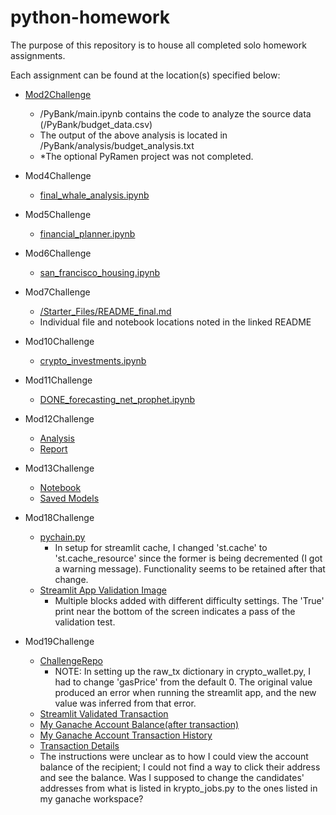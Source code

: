 # python-homework

The purpose of this repository is to house all completed solo homework assignments.

Each assignment can be found at the location(s) specified below:

* [Mod2Challenge](https://github.com/mattgifs/python-homework/tree/main/Mod2Challenge)
  * /PyBank/main.ipynb contains the code to analyze the source data (/PyBank/budget_data.csv)
  * The output of the above analysis is located in /PyBank/analysis/budget_analysis.txt
  * *The optional PyRamen project was not completed.

* Mod4Challenge
  * [final_whale_analysis.ipynb](https://github.com/mattgifs/python-homework/blob/main/Mod4Challenge/final_whale_analysis.ipynb)

* Mod5Challenge
  * [financial_planner.ipynb](https://github.com/mattgifs/python-homework/blob/main/Mod5Challenge/Starter_Code/financial-planner.ipynb)

* Mod6Challenge
  * [san_francisco_housing.ipynb](https://github.com/mattgifs/python-homework/blob/main/Mod6Challenge/san_francisco_housing.ipynb)

* Mod7Challenge
  * [/Starter_Files/README_final.md](https://github.com/mattgifs/python-homework/blob/main/Mod7Challenge/Starter_Files/README_final.md)
  * Individual file and notebook locations noted in the linked README

* Mod10Challenge
  * [crypto_investments.ipynb](https://github.com/mattgifs/python-homework/blob/main/Mod10Challenge/crypto_investments.ipynb)

* Mod11Challenge
  * [DONE_forecasting_net_prophet.ipynb](https://github.com/mattgifs/python-homework/blob/main/Mod11Challenge/Starter_Code/DONE_forecasting_net_prophet.ipynb)

* Mod12Challenge
  * [Analysis](https://github.com/mattgifs/python-homework/blob/main/Mod12Challenge/Starter_Code/credit_risk_resampling.ipynb)
  * [Report](https://github.com/mattgifs/python-homework/blob/main/Mod12Challenge/Starter_Code/report-template-complete.md)
 
* Mod13Challenge
  * [Notebook](https://github.com/mattgifs/python-homework/blob/main/Mod13Challenge/venture_funding_with_deep_learning.ipynb)
  * [Saved Models](https://github.com/mattgifs/python-homework/tree/main/Mod13Challenge/saved_models)
 
* Mod18Challenge
  * [pychain.py](https://github.com/mattgifs/python-homework/blob/main/Mod18Challenge/pychain.py)
    * In setup for streamlit cache, I changed 'st.cache' to 'st.cache_resource' since the former is being decremented (I got a warning message). Functionality seems to be retained after that change.
  * [Streamlit App Validation Image](https://github.com/mattgifs/python-homework/blob/main/Mod18Challenge/mod18_validation.png)
    * Multiple blocks added with different difficulty settings. The 'True' print near the bottom of the screen indicates a pass of the validation test.

* Mod19Challenge
  * [ChallengeRepo](https://github.com/mattgifs/python-homework/tree/main/Mod19Challenge)
    * NOTE: In setting up the raw_tx dictionary in crypto_wallet.py, I had to change 'gasPrice' from the default 0. The original value produced an error when running the streamlit app, and the new value was inferred from that error.
  * [Streamlit Validated Transaction](https://github.com/mattgifs/python-homework/blob/main/Mod19Challenge/ScreenShots/streamlit_kryptojobs_validatedtransactionhash.png)
  * [My Ganache Account Balance(after transaction)](https://github.com/mattgifs/python-homework/blob/main/Mod19Challenge/ScreenShots/ganache_acct_bal.png)
  * [My Ganache Account Transaction History](https://github.com/mattgifs/python-homework/blob/main/Mod19Challenge/ScreenShots/ganache_acct_transaction_history.png)
  * [Transaction Details](https://github.com/mattgifs/python-homework/blob/main/Mod19Challenge/ScreenShots/transaction_details.png)
  * The instructions were unclear as to how I could view the account balance of the recipient; I could not find a way to click their address and see the balance. Was I supposed to change the candidates' addresses from what is listed in krypto_jobs.py to the ones listed in my ganache workspace?
